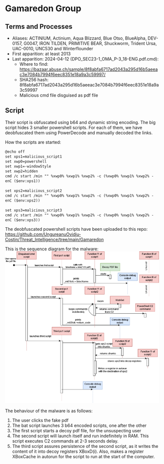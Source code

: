 # Gamaredon Group


## Terms and Processes 
- Aliases: ACTINIUM, Actinium, Aqua Blizzard, Blue Otso, BlueAlpha, DEV-0157, G0047, IRON TILDEN, PRIMITIVE BEAR, Shuckworm, Trident Ursa, UAC-0010, UNC530 and Winterflounder 
- First apparition: at least 2013
- Last apparition: 2024-04-12 (DPO_SEC23-1_OMA_P-3_18-ENG.pdf.cmd): 
	- Where to find: https://bazaar.abuse.ch/sample/8f8abfa6717ad2043a295d16b5aeeac3e7084b7994f6eec8351e18a9a3c59997/
    - SHA256 hash:	8f8abfa6717ad2043a295d16b5aeeac3e7084b7994f6eec8351e18a9a3c59997
	- Malicious cmd file disguised as pdf file
	

## Script

Their script is obfuscated using b64 and dynamic string encoding.
The big script hides 3 smaller powershell scripts. For each of them, we have deobfuscated them using PowerDecode and manually decoded the links.

How the scripts are started:
```batch
@echo off
set xps1=malicious_script1
set xwp0=powershell
set xwp1=-windowStyle
set xwp2=hidden
cmd /c start /min "" %xwp0% %xwp1% %xwp2% -c (%xwp0% %xwp1% %xwp2% -enC ($env:xps1))

set xps2=malicious_script2
cmd /c start /min "" %xwp0% %xwp1% %xwp2% -c (%xwp0% %xwp1% %xwp2% -enC ($env:xps2))

set xps3=malicious_script3
cmd /c start /min "" %xwp0% %xwp1% %xwp2% -c (%xwp0% %xwp1% %xwp2% -enC ($env:xps3))
```

The deobfuscated powershell scripts have been uploaded to this repo: https://github.com/UngureanuOvidiu-Costin/Threat_Intelligence/tree/main/Gamaredon

This is the sequence diagram for the malware:
<img src="https://github.com/UngureanuOvidiu-Costin/Threat_Intelligence/blob/main/Gamaredon/sequence_diagram.png">

The behaviour of the malware is as follows:

1. The user clicks the fake pdf
2. The bat script launches 3 b64 encoded scripts, one after the other
3. The first script starts a decoy pdf file, for the unsuspecting user
4. The second script will launch itself and run indefinitely in RAM. This script executes C2 commands at 2-3 seconds delay.
5. The third script assures persistence of the second script, as it writes the content of it into decoy registers XBoxD(i). Also, makes a register XBoxCache in autorun for the script to run at the start of the computer.
